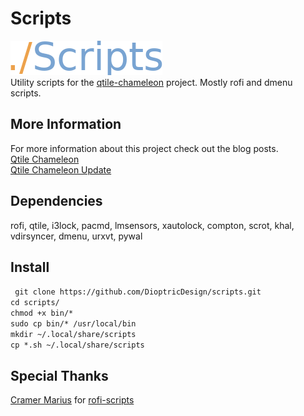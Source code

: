 # Scripts
![scripts](https://github.com/DioptricDesign/scripts/blob/master/screens/scripts.png)\
Utility scripts for the [qtile-chameleon](https://github.com/DioptricDesign/qtile-chameleon) project. Mostly rofi and dmenu scripts.
## More Information
For more information about this project check out the blog posts. \
[Qtile Chameleon](https://wp.me/p8j8Cr-qe)\
[Qtile Chameleon Update](https://www.dioptricdesign.com/2021/08/20/qtile-chameleon-update/)

## Dependencies
rofi, qtile, i3lock, pacmd, lmsensors, xautolock, compton, scrot, khal, vdirsyncer, dmenu,  urxvt, pywal
## Install
` git clone https://github.com/DioptricDesign/scripts.git`<br> 
` cd scripts/ `\
` chmod +x bin/* `\
` sudo cp bin/* /usr/local/bin `\
` mkdir ~/.local/share/scripts ` \
` cp *.sh ~/.local/share/scripts `

## Special Thanks
[Cramer Marius](https://github.com/cramermarius) for [rofi-scripts](https://github.com/cramermarius/rofi-menus) 
